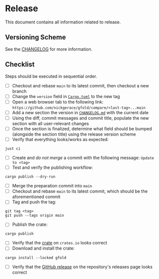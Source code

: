 # Release

This document contains all information related to release.

## Versioning Scheme

See the [CHANGELOG](../CHANGELOG.md) for more information.

## Checklist

Steps should be executed in sequential order.

- [ ] Checkout and rebase `main` to its latest commit, then checkout a new branch
- [ ] Change the `version` field in [`Cargo.toml`](../Cargo.toml) to the new tag
- [ ] Open a web browser tab to the following link: `https://github.com/nickgerace/gfold/compare/<last-tag>...main`
- [ ] Add a new section the version in [`CHANGELOG.md`](../CHANGELOG.md) with the current date
- [ ] Using the diff, commit messages and commit title, populate the new section with all user-relevant changes
- [ ] Once the section is finalized, determine what field should be bumped (alongside the section title) using the release version scheme
- [ ] Verify that everything looks/works as expected:

```shell
just ci
```

- [ ] Create and _do not merge_ a commit with the following message: `Update to <tag>`
- [ ] Test and verify the publishing workflow:

```shell
cargo publish --dry-run
```

- [ ] Merge the preparation commit into `main`
- [ ] Checkout and rebase `main` to its latest commit, which should be the aforementioned commit
- [ ] Tag and push the tag:

```shell
git tag <tag>
git push --tags origin main
```

- [ ] Publish the crate:

```shell
cargo publish
```

- [ ] Verify that the [crate](https://crates.io/crates/gfold) on `crates.io` looks correct
- [ ] Download and install the crate:

```shell
cargo install --locked gfold
```

- [ ] Verify that the [GitHub release](https://github.com/nickgerace/gfold/releases) on the repository's releases page looks correct
